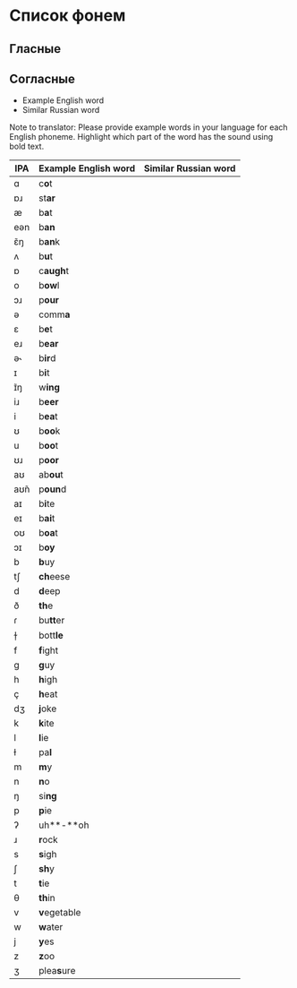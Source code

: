 # Список фонем
## Гласные
## Согласные

- Example English word
- Similar Russian word

Note to translator: Please provide example words in your language for each English phoneme. Highlight which part of the word has the sound using bold text.

| IPA  | Example English word | Similar Russian word |
| ---- | -------------------- | -------------------- |
| ɑ    | c**o**t              |                      |
| ɒɹ   | st**ar**             |                      |
| æ    | b**a**t              |                      |
| eən  | b**an**              |                      |
| ɛ̃ŋ  | b**an**k             |                      |
| ʌ    | b**u**t              |                      |
| ɒ    | c**augh**t           |                      |
| o    | b**ow**l             |                      |
| ɔɹ   | p**our**             |                      |
| ə    | comm**a**            |                      |
| ɛ    | b**e**t              |                      |
| eɹ   | b**ear**             |                      |
| ə˞   | b**ir**d             |                      |
| ɪ    | b**i**t              |                      |
| ɪ̃ŋ  | w**ing**             |                      |
| iɹ   | b**eer**             |                      |
| i    | b**ea**t             |                      |
| ʊ    | b**oo**k             |                      |
| u    | b**oo**t             |                      |
| ʊɹ   | p**oor**             |                      |
| aʊ   | ab**ou**t            |                      |
| aʊ̃n | p**oun**d            |                      |
| aɪ   | b**i**te             |                      |
| eɪ   | b**ai**t             |                      |
| oʊ   | b**oa**t             |                      |
| ɔɪ   | b**oy**              |                      |
| b    | **b**uy              |                      |
| tʃ   | **ch**eese           |                      |
| d    | **d**eep             |                      |
| ð    | **th**e              |                      |
| ɾ    | bu**tt**er           |                      |
| ɫ̩   | bott**le**           |                      |
| f    | **f**ight            |                      |
| g    | **g**uy              |                      |
| h    | **h**igh             |                      |
| ç    | **h**eat             |                      |
| dʒ   | **j**oke             |                      |
| k    | **k**ite             |                      |
| l    | **l**ie              |                      |
| ɫ    | pa**l**              |                      |
| m    | **m**y               |                      |
| n    | **n**o               |                      |
| ŋ    | si**ng**             |                      |
| p    | **p**ie              |                      |
| ʔ    | uh**-**oh            |                      |
| ɹ    | **r**ock             |                      |
| s    | **s**igh             |                      |
| ʃ    | **sh**y              |                      |
| t    | **t**ie              |                      |
| θ    | **th**in             |                      |
| v    | **v**egetable        |                      |
| w    | **w**ater            |                      |
| j    | **y**es              |                      |
| z    | **z**oo              |                      |
| ʒ    | plea**s**ure         |                      |